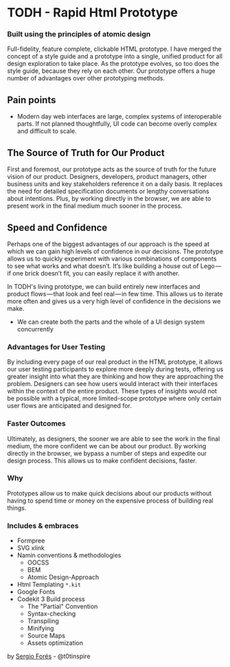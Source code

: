 # TODH - Rapid Html Prototype
### Built using the principles of atomic design

Full-fidelity, feature complete, clickable HTML prototype. I have merged the concept of a style guide and a prototype into a single, unified product for all design exploration to take place. As the prototype evolves, so too does the style guide, because they rely on each other. Our prototype offers a huge number of advantages over other prototyping methods.

## Pain points
- Modern day web interfaces are large, complex systems of interoperable parts. If not planned thoughtfully, UI code can become overly complex and difficult to scale.

## The Source of Truth for Our Product

First and foremost, our prototype acts as the source of truth for the future vision of our product. Designers, developers, product managers, other business units and key stakeholders reference it on a daily basis. It replaces the need for detailed specification documents or lengthy conversations about intentions. Plus, by working directly in the browser, we are able to present work in the final medium much sooner in the process.

## Speed and Confidence
Perhaps one of the biggest advantages of our approach is the speed at which we can gain high levels of confidence in our decisions. The prototype allows us to quickly experiment with various combinations of components to see what works and what doesn’t. It’s like building a house out of Lego — if one brick doesn’t fit, you can easily replace it with another.

In TODH's living prototype, we can build entirely new interfaces and product flows — that look and feel real — in few time. This allows us to iterate more often and gives us a very high level of confidence in the decisions we make.

  - We can create both the parts and the whole of a UI design system concurrently

### Advantages for User Testing

By including every page of our real product in the HTML prototype, it allows our user testing participants to explore more deeply during tests, offering us greater insight into what they are thinking and how they are approaching the problem. Designers can see how users would interact with their interfaces within the context of the entire product. These types of insights would not be possible with a typical, more limited-scope prototype where only certain user flows are anticipated and designed for.

### Faster Outcomes
Ultimately, as designers, the sooner we are able to see the work in the final medium, the more confident we can be about our product. By working directly in the browser, we bypass a number of steps and expedite our design process. This allows us to make confident decisions, faster.

### Why
Prototypes allow us to make quick decisions about our products without having to spend time or money on the expensive process of building real things.

### Includes & embraces
- Formpree
- SVG xlink
- Namin conventions & methodologies
  - OOCSS
  - BEM
  - Atomic Design-Approach
- Html Templating `*.kit`
- Google Fonts
- Codekit 3 Build process
  - The "Partial" Convention
  - Syntax-checking
  - Transpiling
  - Minifying
  - Source Maps
  - Assets optimization


by [Sergio Forés](http://sergiofores.es) - @t0tinspire
